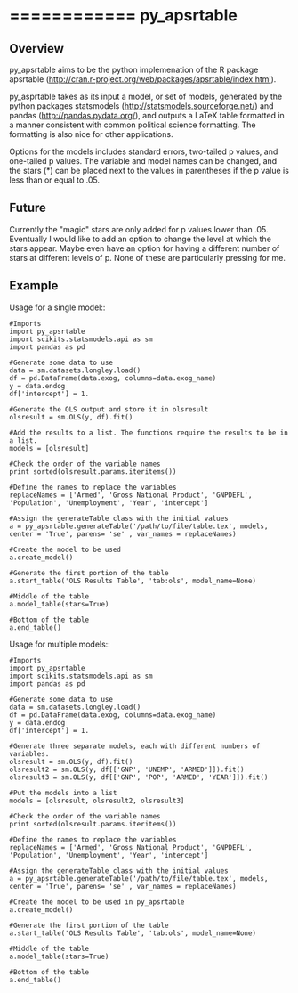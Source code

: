 ============
py_apsrtable
============

Overview
--------

py_apsrtable aims to be the python implemenation of the R package apsrtable
(http://cran.r-project.org/web/packages/apsrtable/index.html).

py_asprtable takes as its input a model, or set of models, generated by the python packages statsmodels
(http://statsmodels.sourceforge.net/) and pandas (http://pandas.pydata.org/), and
outputs a LaTeX table formatted in a manner consistent with common political science
formatting. The formatting is also nice for other applications. 

Options for the models includes standard errors, two-tailed p values, and one-tailed p values. The variable and model names can be changed, and the stars (*) can be placed next to the values in parentheses if the p value is less than or equal to .05. 

Future
------

Currently the "magic" stars are only added for p values lower than .05. Eventually I would like to add an option to change the level at which the stars appear.
Maybe even have an option for having a different number of stars at different levels of p. None of these are particularly pressing for me. 


Example
-------

Usage for a single model::
    
    #Imports
    import py_apsrtable
    import scikits.statsmodels.api as sm
    import pandas as pd

    #Generate some data to use
    data = sm.datasets.longley.load()
    df = pd.DataFrame(data.exog, columns=data.exog_name)
    y = data.endog
    df['intercept'] = 1.

    #Generate the OLS output and store it in olsresult
    olsresult = sm.OLS(y, df).fit()

    #Add the results to a list. The functions require the results to be in a list.
    models = [olsresult]

    #Check the order of the variable names
    print sorted(olsresult.params.iteritems())

    #Define the names to replace the variables
    replaceNames = ['Armed', 'Gross National Product', 'GNPDEFL', 'Population', 'Unemployment', 'Year', 'intercept']

    #Assign the generateTable class with the initial values
    a = py_apsrtable.generateTable('/path/to/file/table.tex', models, center = 'True', parens= 'se' , var_names = replaceNames)

    #Create the model to be used
    a.create_model()

    #Generate the first portion of the table
    a.start_table('OLS Results Table', 'tab:ols', model_name=None)

    #Middle of the table
    a.model_table(stars=True)

    #Bottom of the table
    a.end_table()

Usage for multiple models::

    #Imports
    import py_apsrtable
    import scikits.statsmodels.api as sm
    import pandas as pd

    #Generate some data to use
    data = sm.datasets.longley.load()
    df = pd.DataFrame(data.exog, columns=data.exog_name)
    y = data.endog
    df['intercept'] = 1.

    #Generate three separate models, each with different numbers of variables. 
    olsresult = sm.OLS(y, df).fit()
    olsresult2 = sm.OLS(y, df[['GNP', 'UNEMP', 'ARMED']]).fit()
    olsresult3 = sm.OLS(y, df[['GNP', 'POP', 'ARMED', 'YEAR']]).fit()

    #Put the models into a list
    models = [olsresult, olsresult2, olsresult3]

    #Check the order of the variable names
    print sorted(olsresult.params.iteritems())

    #Define the names to replace the variables
    replaceNames = ['Armed', 'Gross National Product', 'GNPDEFL', 'Population', 'Unemployment', 'Year', 'intercept']

    #Assign the generateTable class with the initial values
    a = py_apsrtable.generateTable('/path/to/file/table.tex', models, center = 'True', parens= 'se' , var_names = replaceNames)

    #Create the model to be used in py_apsrtable
    a.create_model()

    #Generate the first portion of the table
    a.start_table('OLS Results Table', 'tab:ols', model_name=None)

    #Middle of the table
    a.model_table(stars=True)

    #Bottom of the table
    a.end_table()



